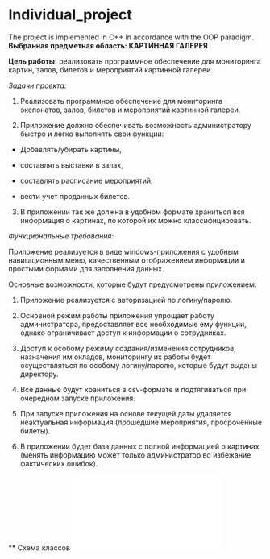 # Individual_project
The project is implemented in C++ in accordance with the OOP paradigm.
**Выбранная предметная область: КАРТИННАЯ ГАЛЕРЕЯ**

**Цель работы:** реализовать программное обеспечение для мониторинга картин, залов, билетов и мероприятий картинной галереи. 

*Задачи проекта:* 

1. Реализовать программное обеспечение для мониторинга экспонатов, залов, билетов и мероприятий картинной галереи. 

2. Приложение должно обеспечивать возможность администратору быстро и легко выполнять свои функции: 

- Добавлять/убирать картины, 

- составлять выставки в залах, 

- составлять расписание мероприятий, 

- вести учет проданных билетов. 

3. В приложении так же должна в удобном формате храниться вся информация о картинах, по которой их можно классифицировать. 

*Функциональные требования:* 

Приложение реализуется в виде windows-приложения с удобным навигационным меню, качественным отображением информации и простыми формами для заполнения данных. 

Основные возможности, которые будут предусмотрены приложением: 

1. Приложение реализуется с авторизацией по логину/паролю. 

2. Основной режим работы приложения упрощает работу администратора, предоставляет все необходимые ему функции, однако ограничивает доступ к информации о сотрудниках. 

3. Доступ к особому режиму создания/изменения сотрудников, назначения им окладов, мониторингу их работы будет осуществляться по особому логину/паролю, которые будут выданы директору. 

4. Все данные будут храниться в csv-формате и подтягиваться при очередном запуске приложения. 

5. При запуске приложения на основе текущей даты удаляется неактуальная информация (прошедшие мероприятия, просроченные билеты). 

6. В приложении будет база данных с полной информацией о картинах (менять информацию может только администратор во избежание фактических ошибок). 

** Схема классов
![alt text](source/Scheme.pdf)


